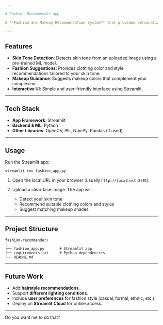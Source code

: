```yaml
---

# Fashion Recommender App

A **Fashion and Makeup Recommendation System** that provides personalized suggestions based on a user's **skin tone**. Built using **Python** and **Streamlit**, this app helps users choose clothing colors, styles, and makeup that best suit their complexion.

---
```


## Features

* **Skin Tone Detection**: Detects skin tone from an uploaded image using a pre-trained ML model.
* **Fashion Suggestions**: Provides clothing color and style recommendations tailored to your skin tone.
* **Makeup Guidance**: Suggests makeup colors that complement your complexion.
* **Interactive UI**: Simple and user-friendly interface using Streamlit.

---

## Tech Stack

* **App Framework**: Streamlit
* **Backend & ML**: Python
* **Other Libraries**: OpenCV, PIL, NumPy, Pandas (if used)

---

## Usage

Run the Streamlit app:

```bash
streamlit run fashion_app.py
```

1. Open the local URL in your browser (usually `http://localhost:8501`).
2. Upload a clear face image. The app will:

   * Detect your skin tone
   * Recommend suitable clothing colors and styles
   * Suggest matching makeup shades

---

## Project Structure

```
fashion-recommender/
│
├── fashion_app.py       # Streamlit app
├── requirements.txt     # Python dependencies
└── README.md
```

---

## Future Work

* Add **hairstyle recommendations**.
* Support **different lighting conditions**.
* Include **user preferences** for fashion style (casual, formal, ethnic, etc.).
* Deploy on **Streamlit Cloud** for online access.

---

Do you want me to do that?
